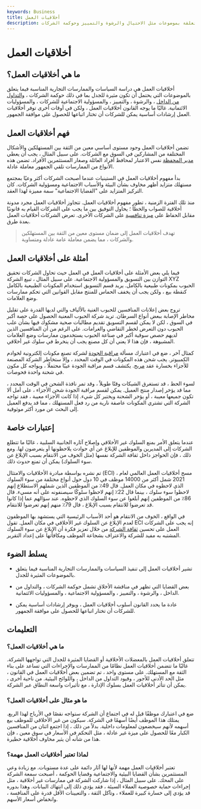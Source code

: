 ```yaml
---
keywords: Business
title: أخلاقيات العمل
description: أخلاقيات العمل هي تنفيذ السياسات والإجراءات المتعلقة بموضوعات مثل الاحتيال والرشوة والتمييز وحوكمة الشركات.
---
```


# أخلاقيات العمل
## ما هي أخلاقيات العمل؟

أخلاقيات العمل هي دراسة السياسات والممارسات التجارية المناسبة فيما يتعلق بالموضوعات التي يحتمل أن تكون مثيرة للجدل بما في ذلك حوكمة الشركات ، [والتداول من الداخل](/insidertrading) ، والرشوة ، والتمييز ، والمسؤولية الاجتماعية للشركات ، والمسؤوليات الائتمانية. غالبًا ما يوجه القانون أخلاقيات العمل ، ولكن في أوقات أخرى توفر أخلاقيات العمل إرشادات أساسية يمكن للشركات أن تختار اتباعها للحصول على موافقة الجمهور.

## فهم أخلاقيات العمل

تضمن أخلاقيات العمل وجود مستوى أساسي معين من الثقة بين المستهلكين والأشكال المختلفة من المشاركين في السوق مع الشركات. على سبيل المثال ، يجب أن يعطي [مدير المحفظة](/portfoliomanager) نفس الاعتبار لمحافظ أفراد العائلة وصغار المستثمرين الأفراد. تضمن هذه الأنواع من الممارسات تلقي الجمهور معاملة عادلة.

بدأ مفهوم أخلاقيات العمل في الستينيات عندما أصبحت الشركات أكثر وعيًا بمجتمع مستهلك متزايد أظهر مخاوف بشأن البيئة والأسباب الاجتماعية ومسؤولية الشركات. كان التركيز المتزايد على "القضايا الاجتماعية" سمة مميزة لهذا العقد.

منذ تلك الفترة الزمنية ، تطور مفهوم أخلاقيات العمل. تتجاوز أخلاقيات العمل مجرد مدونة أخلاقية للصواب والخطأ ؛ يحاول التوفيق بين ما يجب على الشركات القيام به قانونيًا مقابل الحفاظ على [ميزة تنافسية](/competitive_advantage) على الشركات الأخرى. تعرض الشركات أخلاقيات العمل بعدة طرق.

> تهدف أخلاقيات العمل إلى ضمان مستوى معين من الثقة بين المستهلكين والشركات ، مما يضمن معاملة عامة عادلة ومتساوية.

>

## أمثلة على أخلاقيات العمل

فيما يلي بعض الأمثلة على أخلاقيات العمل في العمل حيث تحاول الشركات تحقيق التوازن بين التسويق والمسؤولية الاجتماعية. على سبيل المثال ، تبيع الشركة XYZ الحبوب بمكونات طبيعية بالكامل. يريد قسم التسويق استخدام المكونات الطبيعية بالكامل كنقطة بيع ، ولكن يجب أن يخفف الحماس للمنتج مقابل القوانين التي تحكم ممارسات وضع العلامات.

تروج بعض إعلانات المنافسين للحبوب الغنية بالألياف والتي لديها القدرة على تقليل مخاطر الإصابة ببعض أنواع السرطان. تريد شركة الحبوب المعنية الحصول على حصة أكبر في السوق ، لكن لا يمكن لقسم التسويق تقديم مطالبات صحية مشكوك فيها بشأن علب الحبوب دون التعرض لخطر التقاضي والغرامات. على الرغم من أن المنافسين الذين لديهم حصص سوقية أكبر في صناعة الحبوب يستخدمون ممارسات وضع العلامات المشبوهة ، فإن هذا لا يعني أن كل مصنع يجب أن ينخرط في سلوك غير أخلاقي.

كمثال آخر ، ضع في اعتبارك مسألة [مراقبة الجودة](/quality-control) لشركة تصنع مكونات إلكترونية لخوادم الكمبيوتر. يجب شحن هذه المكونات في الوقت المحدد ، وإلا ستخاطر الشركة المصنعة للأجزاء بخسارة عقد [مربح](/lucrative). يكتشف قسم مراقبة الجودة عيبًا محتملًا ، ويواجه كل مكون في شحنة واحدة فحوصات.

لسوء الحظ ، قد تستغرق الشيكات وقتًا طويلاً ، وقد تمر نافذة الشحن في الوقت المحدد ، مما قد يؤخر إصدار منتج العميل. يمكن لقسم مراقبة الجودة شحن الأجزاء ، على أمل ألا تكون جميعها معيبة ، أو يؤخر الشحنة ويختبر كل شيء. إذا كانت الأجزاء معيبة ، فقد تواجه الشركة التي تشتري المكونات عاصفة نارية من رد فعل المستهلك ، مما قد يدفع العميل إلى البحث عن مورد أكثر موثوقية.

## إعتبارات خاصة

عندما يتعلق الأمر بمنع السلوك غير الأخلاقي وإصلاح آثاره الجانبية السلبية ، غالبًا ما تتطلع الشركات إلى المديرين والموظفين للإبلاغ عن أي حوادث يلاحظونها أو يتعرضون لها. ومع ذلك ، فإن الحواجز داخل ثقافة الشركة نفسها (مثل الخوف من الانتقام بسبب الإبلاغ عن سوء السلوك) يمكن أن تمنع حدوث ذلك.

تم نشره بواسطة مبادرة الأخلاقيات والامتثال (ECI) ، مسح أخلاقيات العمل العالمي لعام 2021 شمل أكثر من 14000 موظف في 10 دول حول أنواع مختلفة من سوء السلوك الذي لاحظوه في مكان العمل. قال 49٪ من الموظفين الذين شملهم الاستطلاع إنهم لاحظوا سوء سلوك ، بينما قال 22٪ إنهم لاحظوا سلوكًا سيصنفونه على أنه مسيء. قال 86٪ من الموظفين إنهم أبلغوا عن سوء السلوك الذي لاحظوه. عند سؤالهم عما إذا كانوا قد تعرضوا للانتقام بسبب الإبلاغ ، قال 79٪ منهم إنهم تعرضوا للانتقام.

في الواقع ، الخوف من الانتقام هو أحد الأسباب الرئيسية التي يستشهد بها الموظفون لعدم الإبلاغ عن السلوك غير الأخلاقي في مكان العمل. تقول ECI إنه يجب على الشركات العمل على تحسين [ثقافة الشركة](/corporate-culture) من خلال تعزيز فكرة أن الإبلاغ عن سوء السلوك المشتبه به مفيد للشركة والاعتراف بشجاعة الموظف ومكافأتها على إعداد التقرير.

## يسلط الضوء

- تشير أخلاقيات العمل إلى تنفيذ السياسات والممارسات التجارية المناسبة فيما يتعلق بالموضوعات المثيرة للجدل.

- بعض القضايا التي تظهر في مناقشة الأخلاق تشمل حوكمة الشركات ، والتداول من الداخل ، والرشوة ، والتمييز ، والمسؤولية الاجتماعية ، والمسؤوليات الائتمانية.

- عادة ما يحدد القانون أسلوب أخلاقيات العمل ، ويوفر إرشادات أساسية يمكن للشركات أن تختار اتباعها للحصول على موافقة الجمهور.

## التعليمات

### ما هي أخلاقيات العمل؟

تتعلق أخلاقيات العمل بالمعضلات الأخلاقية أو القضايا المثيرة للجدل التي تواجهها الشركة. غالبًا ما تتضمن أخلاقيات العمل نظامًا من الممارسات والإجراءات التي تساعد على بناء الثقة مع المستهلك. على مستوى واحد ، تم تضمين بعض أخلاقيات العمل في القانون ، مثل الحد الأدنى للأجور ، وقيود التداول من الداخل ، واللوائح البيئية. من ناحية أخرى ، يمكن أن تتأثر أخلاقيات العمل بسلوك الإدارة ، مع تأثيرات واسعة النطاق عبر الشركة.

### ما هو مثال على أخلاقيات العمل؟

ضع في اعتبارك موظفًا قيل له في اجتماع أن الشركة ستواجه نقصًا في الأرباح لهذا الربع. يمتلك هذا الموظف أيضًا أسهمًا في الشركة. سيكون من غير الأخلاقي للموظف بيع أسهمه لأنهم سيخضعون لمعلومات داخلية. بدلاً من ذلك ، إذا اجتمع اثنان من المنافسين الكبار معًا للحصول على ميزة غير عادلة ، مثل التحكم في الأسعار في سوق معين ، فإن هذا من شأنه أن يثير مخاوف أخلاقية خطيرة.

### لماذا تعتبر أخلاقيات العمل مهمة؟

تعتبر أخلاقيات العمل مهمة لأنها لها آثار دائمة على عدة مستويات. مع زيادة وعي المستثمرين بشأن القضايا البيئية والاجتماعية وقضايا الحوكمة ، أصبحت سمعة الشركة على المحك. على سبيل المثال ، إذا شاركت الشركة في ممارسات غير أخلاقية ، مثل إجراءات حماية خصوصية العملاء السيئة ، فقد يؤدي ذلك إلى انتهاك البيانات. وهذا بدوره قد يؤدي إلى خسارة كبيرة للعملاء ، وتآكل الثقة ، والتعيينات الأقل قدرة على المنافسة ، وانخفاض أسعار الأسهم.

